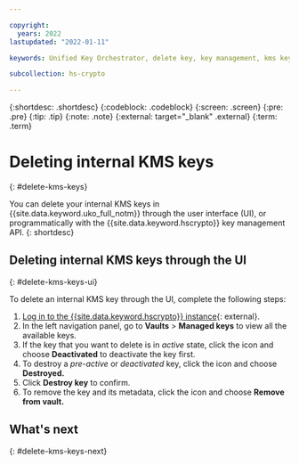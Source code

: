 ```yaml
---

copyright:
  years: 2022
lastupdated: "2022-01-11"

keywords: Unified Key Orchestrator, delete key, key management, kms key

subcollection: hs-crypto

---
```


{:shortdesc: .shortdesc}
{:codeblock: .codeblock}
{:screen: .screen}
{:pre: .pre}
{:tip: .tip}
{:note: .note}
{:external: target="_blank" .external}
{:term: .term}


# Deleting internal KMS keys
{: #delete-kms-keys}

You can delete your internal KMS keys in {{site.data.keyword.uko_full_notm}} through the user interface (UI), or programmatically with the {{site.data.keyword.hscrypto}} key management API.
{: shortdesc}

## Deleting internal KMS keys through the UI
{: #delete-kms-keys-ui}

To delete an internal KMS key through the UI, complete the following steps:

1. [Log in to the {{site.data.keyword.hscrypto}} instance](https://cloud.ibm.com/login){: external}.
2. In the left navigation panel, go to **Vaults** &gt; **Managed keys** to view all the available keys.
3. If the key that you want to delete is in _active_ state, click the icon and choose **Deactivated** to deactivate the key first.
4. To destroy a _pre-active_ or _deactivated_ key, click the icon and choose **Destroyed.**
5. Click **Destroy key** to confirm.
6. To remove the key and its metadata, click the icon and choose **Remove from vault.**


## What's next
{: #delete-kms-keys-next}


  


